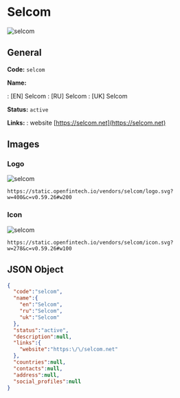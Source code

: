 
# Selcom 
![selcom](https://static.openfintech.io/vendors/selcom/logo.svg?w=400&c=v0.59.26#w200)  

## General 
 
**Code:** `selcom` 
 
**Name:** 
 
:	[EN] Selcom 
:	[RU] Selcom 
:	[UK] Selcom 
 
**Status:** `active` 
 
**Links:** 
: website [https://selcom.net](https://selcom.net) 
 

## Images 

### Logo 
 
![selcom](https://static.openfintech.io/vendors/selcom/logo.svg?w=400&c=v0.59.26#w200)  

```
https://static.openfintech.io/vendors/selcom/logo.svg?w=400&c=v0.59.26#w200
```  

### Icon 
 
![selcom](https://static.openfintech.io/vendors/selcom/icon.svg?w=278&c=v0.59.26#w100)  

```
https://static.openfintech.io/vendors/selcom/icon.svg?w=278&c=v0.59.26#w100
```  

## JSON Object 

```json
{
  "code":"selcom",
  "name":{
    "en":"Selcom",
    "ru":"Selcom",
    "uk":"Selcom"
  },
  "status":"active",
  "description":null,
  "links":{
    "website":"https:\/\/selcom.net"
  },
  "countries":null,
  "contacts":null,
  "address":null,
  "social_profiles":null
}
```  
